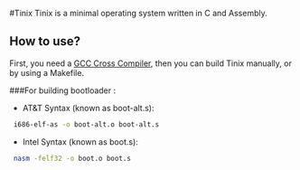 #Tinix
Tinix is a minimal operating system written in C and Assembly.

## How to use?
First, you need a [GCC Cross Compiler](http://wiki.osdev.org/GCC_Cross-Compiler), then you
can build Tinix manually, or by using a Makefile.

###For building bootloader :

* AT&T Syntax (known as boot-alt.s):

```bash
 i686-elf-as -o boot-alt.o boot-alt.s
```

* Intel Syntax (known as boot.s):

```bash
 nasm -felf32 -o boot.o boot.s
```
